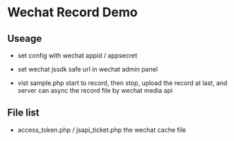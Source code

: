 # Wechat Record Demo

## Useage

* set config with wechat appid / appsecret

* set wechat jssdk safe url in wechat admin panel

* vist sample.php start to record, then stop, upload the record at last, and server can async the record file by wechat media api

## File list

* access_token.php / jsapi_ticket.php the wechat cache file